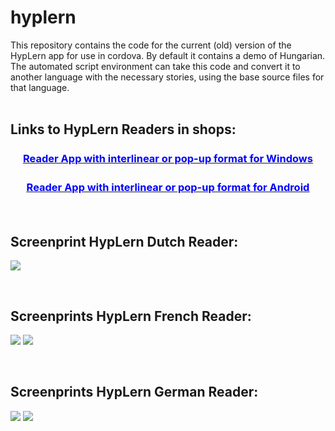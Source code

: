 <h1>hyplern</h1> 

This repository contains the code for the current (old) version of the HypLern app for use in cordova.
By default it contains a demo of Hungarian.
The automated script environment can take this code and convert it to another language with the necessary stories, using the base source files for that language.
</br></br>
<h2>Links to HypLern Readers in shops:</h2>
<h3 style="text-align: center;"><span style="text-decoration: underline;"><a href="https://www.microsoft.com/en-us/store/search/apps?q=hyplern" title="HypLern Reader App for Windows" target="_blank"><span style="color: #0000ff;"><strong style="line-height: 1.5;"><span style="line-height: 1.4;">Reader App with interlinear or pop-up format for Windows</span></strong></span></a></span></h3>
<h3 style="text-align: center;"><span style="text-decoration: underline;"><a href="https://www.amazon.com/s/ref=nb_sb_noss?url=search-alias%3Daps&amp;field-keywords=hyplern+app&amp;rh=i%3Aaps%2Ck%3Ahyplern+app" target="_blank" title="HypLern Reader App for Android"><span style="color: #0000ff;"><strong style="line-height: 1.5;"><span style="line-height: 1.4;">Reader App with interlinear or pop-up format for Android</span></strong></span></a></span></h3>
</br>
<h2>Screenprint HypLern Dutch Reader:</h2>

<img src='https://cdn.shopify.com/s/files/1/0635/4489/files/MVRC7FILRWA9I-AD-SHOT01.png'></img>

</br>
<h2>Screenprints HypLern French Reader:</h2>

<img src='https://cdn.shopify.com/s/files/1/0635/4489/files/M1B1UU2H454GPL-AD-SHOT01.png'></img>
<img src='https://cdn.shopify.com/s/files/1/0635/4489/files/M1B1UU2H454GPL-AD-SHOT03.png'></img>

</br>
<h2>Screenprints HypLern German Reader:</h2>

<img src='https://cdn.shopify.com/s/files/1/0635/4489/files/MB1ZB1LK24C9I-AD-SHOT01.png'></img>
<img src='https://cdn.shopify.com/s/files/1/0635/4489/files/MB1ZB1LK24C9I-AD-SHOT03.png'></img>

